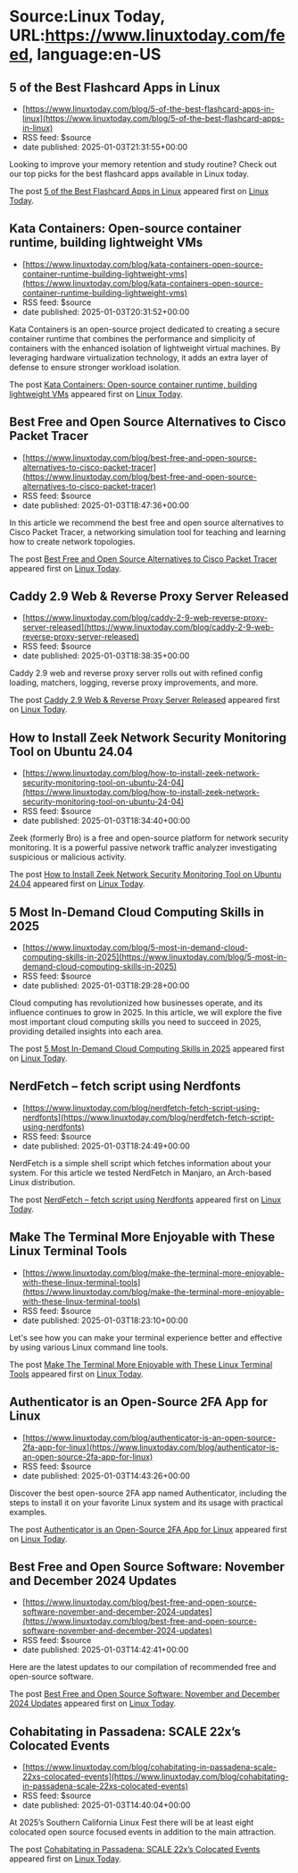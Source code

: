 # Source:Linux Today, URL:https://www.linuxtoday.com/feed, language:en-US

## 5 of the Best Flashcard Apps in Linux
 - [https://www.linuxtoday.com/blog/5-of-the-best-flashcard-apps-in-linux](https://www.linuxtoday.com/blog/5-of-the-best-flashcard-apps-in-linux)
 - RSS feed: $source
 - date published: 2025-01-03T21:31:55+00:00

<p>Looking to improve your memory retention and study routine? Check out our top picks for the best flashcard apps available in Linux today.</p>
<p>The post <a href="https://www.linuxtoday.com/blog/5-of-the-best-flashcard-apps-in-linux/">5 of the Best Flashcard Apps in Linux</a> appeared first on <a href="https://www.linuxtoday.com">Linux Today</a>.</p>

## Kata Containers: Open-source container runtime, building lightweight VMs
 - [https://www.linuxtoday.com/blog/kata-containers-open-source-container-runtime-building-lightweight-vms](https://www.linuxtoday.com/blog/kata-containers-open-source-container-runtime-building-lightweight-vms)
 - RSS feed: $source
 - date published: 2025-01-03T20:31:52+00:00

<p>Kata Containers is an open-source project dedicated to creating a secure container runtime that combines the performance and simplicity of containers with the enhanced isolation of lightweight virtual machines. By leveraging hardware virtualization technology, it adds an extra layer of defense to ensure stronger workload isolation.</p>
<p>The post <a href="https://www.linuxtoday.com/blog/kata-containers-open-source-container-runtime-building-lightweight-vms/">Kata Containers: Open-source container runtime, building lightweight VMs</a> appeared first on <a href="https://www.linuxtoday.com">Linux Today</a>.</p>

## Best Free and Open Source Alternatives to Cisco Packet Tracer
 - [https://www.linuxtoday.com/blog/best-free-and-open-source-alternatives-to-cisco-packet-tracer](https://www.linuxtoday.com/blog/best-free-and-open-source-alternatives-to-cisco-packet-tracer)
 - RSS feed: $source
 - date published: 2025-01-03T18:47:36+00:00

<p>In this article we recommend the best free and open source alternatives to Cisco Packet Tracer, a networking simulation tool for teaching and learning how to create network topologies. </p>
<p>The post <a href="https://www.linuxtoday.com/blog/best-free-and-open-source-alternatives-to-cisco-packet-tracer/">Best Free and Open Source Alternatives to Cisco Packet Tracer</a> appeared first on <a href="https://www.linuxtoday.com">Linux Today</a>.</p>

## Caddy 2.9 Web & Reverse Proxy Server Released
 - [https://www.linuxtoday.com/blog/caddy-2-9-web-reverse-proxy-server-released](https://www.linuxtoday.com/blog/caddy-2-9-web-reverse-proxy-server-released)
 - RSS feed: $source
 - date published: 2025-01-03T18:38:35+00:00

<p>Caddy 2.9 web and reverse proxy server rolls out with refined config loading, matchers, logging, reverse proxy improvements, and more.</p>
<p>The post <a href="https://www.linuxtoday.com/blog/caddy-2-9-web-reverse-proxy-server-released/">Caddy 2.9 Web &amp; Reverse Proxy Server Released</a> appeared first on <a href="https://www.linuxtoday.com">Linux Today</a>.</p>

## How to Install Zeek Network Security Monitoring Tool on Ubuntu 24.04
 - [https://www.linuxtoday.com/blog/how-to-install-zeek-network-security-monitoring-tool-on-ubuntu-24-04](https://www.linuxtoday.com/blog/how-to-install-zeek-network-security-monitoring-tool-on-ubuntu-24-04)
 - RSS feed: $source
 - date published: 2025-01-03T18:34:40+00:00

<p>Zeek (formerly Bro) is a free and open-source platform for network security monitoring. It is a powerful passive network traffic analyzer investigating suspicious or malicious activity. </p>
<p>The post <a href="https://www.linuxtoday.com/blog/how-to-install-zeek-network-security-monitoring-tool-on-ubuntu-24-04/">How to Install Zeek Network Security Monitoring Tool on Ubuntu 24.04</a> appeared first on <a href="https://www.linuxtoday.com">Linux Today</a>.</p>

## 5 Most In-Demand Cloud Computing Skills in 2025
 - [https://www.linuxtoday.com/blog/5-most-in-demand-cloud-computing-skills-in-2025](https://www.linuxtoday.com/blog/5-most-in-demand-cloud-computing-skills-in-2025)
 - RSS feed: $source
 - date published: 2025-01-03T18:29:28+00:00

<p>Cloud computing has revolutionized how businesses operate, and its influence continues to grow in 2025. In this article, we will explore the five most important cloud computing skills you need to succeed in 2025, providing detailed insights into each area.</p>
<p>The post <a href="https://www.linuxtoday.com/blog/5-most-in-demand-cloud-computing-skills-in-2025/">5 Most In-Demand Cloud Computing Skills in 2025</a> appeared first on <a href="https://www.linuxtoday.com">Linux Today</a>.</p>

## NerdFetch – fetch script using Nerdfonts
 - [https://www.linuxtoday.com/blog/nerdfetch-fetch-script-using-nerdfonts](https://www.linuxtoday.com/blog/nerdfetch-fetch-script-using-nerdfonts)
 - RSS feed: $source
 - date published: 2025-01-03T18:24:49+00:00

<p>NerdFetch is a simple shell script which fetches information about your system. For this article we tested NerdFetch in Manjaro, an Arch-based Linux distribution.</p>
<p>The post <a href="https://www.linuxtoday.com/blog/nerdfetch-fetch-script-using-nerdfonts/">NerdFetch – fetch script using Nerdfonts</a> appeared first on <a href="https://www.linuxtoday.com">Linux Today</a>.</p>

## Make The Terminal More Enjoyable with These Linux Terminal Tools
 - [https://www.linuxtoday.com/blog/make-the-terminal-more-enjoyable-with-these-linux-terminal-tools](https://www.linuxtoday.com/blog/make-the-terminal-more-enjoyable-with-these-linux-terminal-tools)
 - RSS feed: $source
 - date published: 2025-01-03T18:23:10+00:00

<p>Let's see how you can make your terminal experience better and effective by using various Linux command line tools.</p>
<p>The post <a href="https://www.linuxtoday.com/blog/make-the-terminal-more-enjoyable-with-these-linux-terminal-tools/">Make The Terminal More Enjoyable with These Linux Terminal Tools</a> appeared first on <a href="https://www.linuxtoday.com">Linux Today</a>.</p>

## Authenticator is an Open-Source 2FA App for Linux
 - [https://www.linuxtoday.com/blog/authenticator-is-an-open-source-2fa-app-for-linux](https://www.linuxtoday.com/blog/authenticator-is-an-open-source-2fa-app-for-linux)
 - RSS feed: $source
 - date published: 2025-01-03T14:43:26+00:00

<p>Discover the best open-source 2FA app named Authenticator, including the steps to install it on your favorite Linux system and its usage with practical examples.</p>
<p>The post <a href="https://www.linuxtoday.com/blog/authenticator-is-an-open-source-2fa-app-for-linux/">Authenticator is an Open-Source 2FA App for Linux</a> appeared first on <a href="https://www.linuxtoday.com">Linux Today</a>.</p>

## Best Free and Open Source Software: November and December 2024 Updates
 - [https://www.linuxtoday.com/blog/best-free-and-open-source-software-november-and-december-2024-updates](https://www.linuxtoday.com/blog/best-free-and-open-source-software-november-and-december-2024-updates)
 - RSS feed: $source
 - date published: 2025-01-03T14:42:41+00:00

<p>Here are the latest updates to our compilation of recommended free and open-source software.</p>
<p>The post <a href="https://www.linuxtoday.com/blog/best-free-and-open-source-software-november-and-december-2024-updates/">Best Free and Open Source Software: November and December 2024 Updates</a> appeared first on <a href="https://www.linuxtoday.com">Linux Today</a>.</p>

## Cohabitating in Passadena: SCALE 22x’s Colocated Events
 - [https://www.linuxtoday.com/blog/cohabitating-in-passadena-scale-22xs-colocated-events](https://www.linuxtoday.com/blog/cohabitating-in-passadena-scale-22xs-colocated-events)
 - RSS feed: $source
 - date published: 2025-01-03T14:40:04+00:00

<p>At 2025’s Southern California Linux Fest there will be at least eight colocated open source focused events in addition to the main attraction.</p>
<p>The post <a href="https://www.linuxtoday.com/blog/cohabitating-in-passadena-scale-22xs-colocated-events/">Cohabitating in Passadena: SCALE 22x’s Colocated Events</a> appeared first on <a href="https://www.linuxtoday.com">Linux Today</a>.</p>

